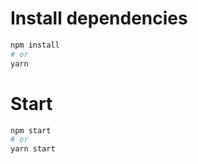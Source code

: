 # Install dependencies

```bash
npm install
# or
yarn 
```
# Start
```bash 
npm start
# or 
yarn start
